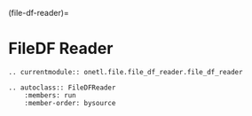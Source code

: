 (file-df-reader)=

# FileDF Reader

```{eval-rst}
.. currentmodule:: onetl.file.file_df_reader.file_df_reader
```

```{eval-rst}
.. autoclass:: FileDFReader
    :members: run
    :member-order: bysource
```
